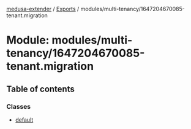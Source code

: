 [medusa-extender](../README.md) / [Exports](../modules.md) / modules/multi-tenancy/1647204670085-tenant.migration

# Module: modules/multi-tenancy/1647204670085-tenant.migration

## Table of contents

### Classes

- [default](../classes/modules_multi_tenancy_1647204670085_tenant_migration.default.md)
